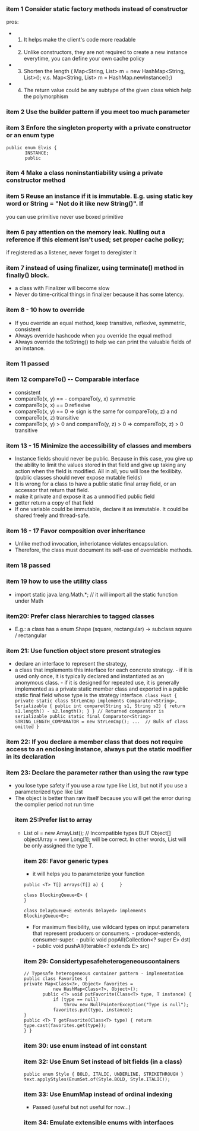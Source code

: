 ### item 1 Consider static factory methods instead of constructor
pros: 
- 1. It helps make the client's code more readable 
- 2. Unlike constructors, they are not required to create a new instance 
everytime, you can define your own cache policy 
- 3. Shorten the length ( Map<String, List<String>> m = new HashMap<String, List<String>>();
v.s. Map<String, List<String>> m = HashMap.newInstance();) 
- 4. The return value could be any subtype of the given class which help the polymorphism

### item 2 Use the builder pattern if you meet too much parameter

### item 3 Enfore the singleton property with a private constructor or an enum type 

```
public enum Elvis {
       INSTANCE;
       public
```

### item 4 Make a class noninstantiability using a private constructor method

### item 5 Reuse an instance if it is immutable. E.g. using static key word or String = "Not do it like new String()". If
you can use primitive never use boxed primitive

### item 6 pay attention on the memory leak. Nulling out a reference if this element isn't used; set proper cache policy;
if registered as a listener, never forget to deregister it

### item 7 instead of using finalizer, using terminate() method in finally() block. 

- a class with Finalizer will become slow
- Never do time-critical things in finalizer because it has some latency.

### item 8 - 10 how to override

- If you override an equal method, keep transitive, reflexive, symmetric, consistent
- Always override hashcode when you override the equal method
- Always override the toString() to help we can print the valuable fields of an instance.

### item 11 passed

### item 12 compareTo() -- Comparable interface

- consistent
- compareTo(x, y) == - compareTo(y, x) symmetric
- compareTo(x, x) == 0 reflexive
- compareTo(x, y) == 0 => sign is the same for compareTo(y, z) a 
nd compareTo(x, z) transitive
- compareTo(x, y) > 0 and compareTo(y, z) > 0 => compareTo(x, z) > 0 transitive

### item 13 - 15 Minimize the accessibility of classes and members

- Instance fields should never be public. Because in this case, you give up the ability to limit the values stored in that field and give up taking any action when the field is modified. All in all, you will lose the fexilibity. (public classes should never expose mutable fields)
- It is wrong for a class to have a public static final array field, or an accessor that return that field.
 - make it private and expose it as a unmodified public field
 - getter return a copy of that field
- If one variable could be immutable, declare it as immutable. It could be shared freely and thread-safe.

### item 16 - 17 Favor composition over inheritance

- Unlike method invocation, inheriotance violates encapsulation.
- Therefore, the class must document its self-use of overridable methods.

### item 18 passed

### item 19 how to use the utility class 

- import static java.lang.Math.*; // it will import all the static function under Math

### item20: Prefer class hierarchies to tagged classes

- E.g.: a class has a enum Shape (square, rectangular) -> subclass square / rectangular

### item 21: Use function object store present strategies

- declare an interface to represent the strategy, 
- a class that implements this interface for each concrete strategy. 
       - if it is used only once, it is typically declared and instantiated as an anonymous class. 
       - if it is designed for repeated use, it is generally implemented as a private static member class and exported in a public static final field whose type is the strategy interface.
       ```
        class Host {
       private static class StrLenCmp
               implements Comparator<String>, Serializable {
           public int compare(String s1, String s2) {
               return s1.length() - s2.length();
           }
}
       // Returned comparator is serializable
       public static final Comparator<String>
           STRING_LENGTH_COMPARATOR = new StrLenCmp();
       ...  // Bulk of class omitted
   }
       ```
       
### item 22: If you declare a member class that does not require access to an enclosing instance, always put the static modifier in its declaration

### item 23: Declare the parameter rather than using the raw type

- you lose type safety if you use a raw type like List, but not if you use a parameterized type like List<Object>
- The object is better than raw itself because you will get the error during the complier period not run time



### item 25:Prefer list to array

- List<Object> ol = new ArrayList<Long>(); // Incompatible types BUT Object[] objectArray = new Long[1]; will be correct. In other words, List<T> will be only assigned the type T.
       
       
       
### item 26: Favor generic types

- it will helps you to parameterize your function

```
public <T> T[] arrays(T[] a) {      }

class BlockingQueue<E> {
}

class DelayQueue<E extends Delayed> implements BlockingQueue<E>;

```

- For maximum flexibility, use wildcard types on input parameters that represent producers or consumers. 
       - producer-extends, consumer-super.
       - public void popAll(Collection<? super E> dst)
       - public void pushAll(Iterable<? extends E> src)
     
     
     
### item 29: Considertypesafeheterogeneouscontainers

```
// Typesafe heterogeneous container pattern - implementation
public class Favorites {
private Map<Class<?>, Object> favorites =
           new HashMap<Class<?>, Object>();
       public <T> void putFavorite(Class<T> type, T instance) {
           if (type == null)
               throw new NullPointerException("Type is null");
           favorites.put(type, instance);
}
public <T> T getFavorite(Class<T> type) { return type.cast(favorites.get(type));
} }

```

### item 30: use enum instead of int constant

### item 32: Use Enum Set instead of bit fields (in a class)

```
public enum Style { BOLD, ITALIC, UNDERLINE, STRIKETHROUGH }
text.applyStyles(EnumSet.of(Style.BOLD, Style.ITALIC));
```

### item 33: Use EnumMap instead of ordinal indexing

- Passed (useful but not useful for now...)

### item 34: Emulate extensible enums with interfaces 







